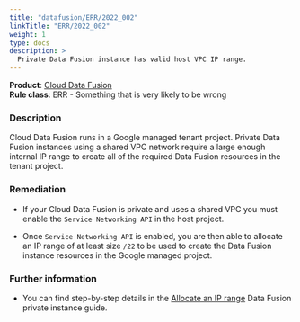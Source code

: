 ```yaml
---
title: "datafusion/ERR/2022_002"
linkTitle: "ERR/2022_002"
weight: 1
type: docs
description: >
  Private Data Fusion instance has valid host VPC IP range.
---
```


**Product**: [Cloud Data Fusion](https://cloud.google.com/data-fusion)\
**Rule class**: ERR - Something that is very likely to be wrong

### Description

Cloud Data Fusion runs in a Google managed tenant project.
Private Data Fusion instances using a shared VPC network
require a large enough internal IP range to create all of
the required Data Fusion resources in the tenant project.


### Remediation

- If your Cloud Data Fusion is private and uses a shared VPC
you must enable the `Service Networking API` in the host project.

- Once `Service Networking API` is enabled, you are then able to
allocate an IP range of at least size `/22` to be used to create
the Data Fusion instance resources in the Google managed project.

### Further information

- You can find step-by-step details in the [Allocate an IP range](https://cloud.google.com/data-fusion/docs/how-to/create-private-ip#shared-vpc-network)
Data Fusion private instance guide.
